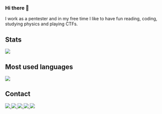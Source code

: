 ### Hi there 👋

I work as a pentester and in my free time I like to have fun reading, coding, studying physics and playing CTFs. 

## Stats

<div>
   <img src="https://github-readme-stats.vercel.app/api?username=torsh4rk&show_icons=true&theme=chartreuse-dark&include_all_commits=true&count_private=true&hide=issues" />
</div>

## Most used languages
<div>
  <img src="https://github-readme-stats.vercel.app/api/top-langs/?username=torsh4rk&langs_count=4&layout=compact&theme=dracula" />
  </div>
  
## Contact

   <a href="https://twitter.com/torsh4rk">
    <img src="https://img.shields.io/badge/@torsh4rk-grey.svg?style=square&logo=twitter">
  </a>
  
  <a href="https://www.linkedin.com/in/cadu-angelotti-b11565127/">
    <img src="https://img.shields.io/badge/Cadu-Angelotti-blue.svg?style=square&logo=linkedin">
  </a>
  
  <a href="https://www.instagram.com/torsh4rk">
    <img src="https://img.shields.io/badge/@torsh4rk-brown.svg?style=square&logo=instagram">
  </a>

   <a href="https://hackthebox.eu/profile/102779">
    <img src="https://img.shields.io/badge/@torsh4rk-black?style=square&logo=hackthebox">
  </a>

  <a href="https://ctftime.org/team/147700">
    <img src="https://img.shields.io/badge/torsh4rk_CTFtime-darkred?style=square&logo=ctftime">
  </a>
